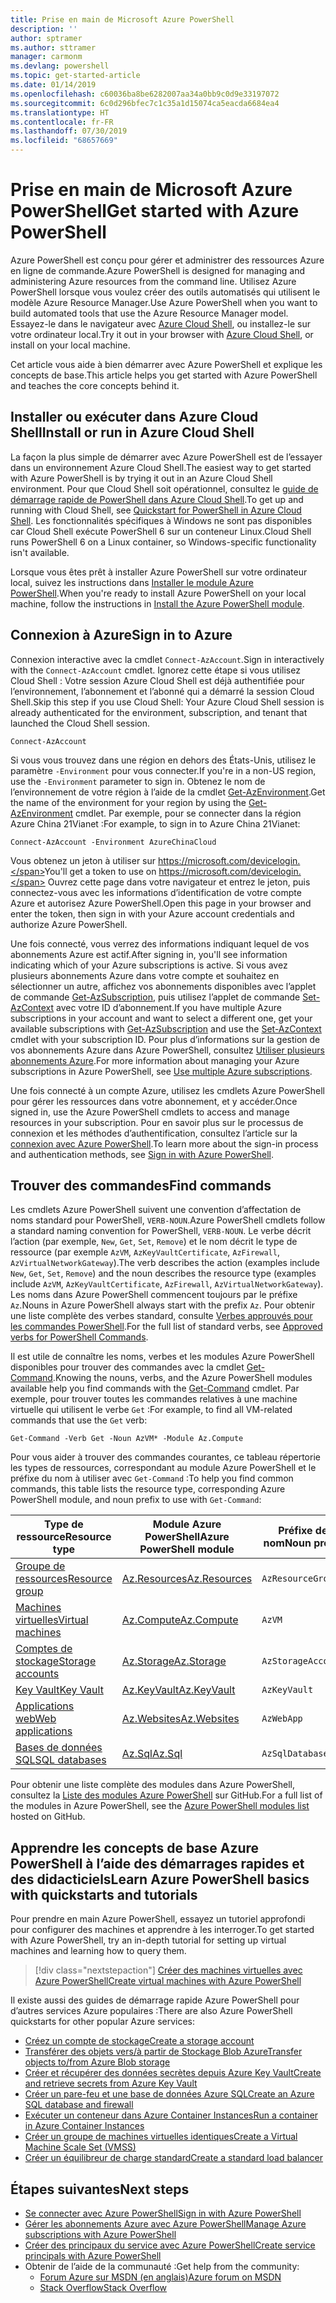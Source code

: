```yaml
---
title: Prise en main de Microsoft Azure PowerShell
description: ''
author: sptramer
ms.author: sttramer
manager: carmonm
ms.devlang: powershell
ms.topic: get-started-article
ms.date: 01/14/2019
ms.openlocfilehash: c60036ba8be6282007aa34a0bb9c0d9e33197072
ms.sourcegitcommit: 6c0d296bfec7c1c35a1d15074ca5eacda6684ea4
ms.translationtype: HT
ms.contentlocale: fr-FR
ms.lasthandoff: 07/30/2019
ms.locfileid: "68657669"
---
```

# <a name="get-started-with-azure-powershell"></a><span data-ttu-id="9a403-102">Prise en main de Microsoft Azure PowerShell</span><span class="sxs-lookup"><span data-stu-id="9a403-102">Get started with Azure PowerShell</span></span>

<span data-ttu-id="9a403-103">Azure PowerShell est conçu pour gérer et administrer des ressources Azure en ligne de commande.</span><span class="sxs-lookup"><span data-stu-id="9a403-103">Azure PowerShell is designed for managing and administering Azure resources from the command line.</span></span> <span data-ttu-id="9a403-104">Utilisez Azure PowerShell lorsque vous voulez créer des outils automatisés qui utilisent le modèle Azure Resource Manager.</span><span class="sxs-lookup"><span data-stu-id="9a403-104">Use Azure PowerShell when you want to build automated tools that use the Azure Resource Manager model.</span></span>
<span data-ttu-id="9a403-105">Essayez-le dans le navigateur avec [Azure Cloud Shell](/azure/cloud-shell/overview), ou installez-le sur votre ordinateur local.</span><span class="sxs-lookup"><span data-stu-id="9a403-105">Try it out in your browser with [Azure Cloud Shell](/azure/cloud-shell/overview), or install on your local machine.</span></span>

<span data-ttu-id="9a403-106">Cet article vous aide à bien démarrer avec Azure PowerShell et explique les concepts de base.</span><span class="sxs-lookup"><span data-stu-id="9a403-106">This article helps you get started with Azure PowerShell and teaches the core concepts behind it.</span></span>

## <a name="install-or-run-in-azure-cloud-shell"></a><span data-ttu-id="9a403-107">Installer ou exécuter dans Azure Cloud Shell</span><span class="sxs-lookup"><span data-stu-id="9a403-107">Install or run in Azure Cloud Shell</span></span>

<span data-ttu-id="9a403-108">La façon la plus simple de démarrer avec Azure PowerShell est de l’essayer dans un environnement Azure Cloud Shell.</span><span class="sxs-lookup"><span data-stu-id="9a403-108">The easiest way to get started with Azure PowerShell is by trying it out in an Azure Cloud Shell environment.</span></span>
<span data-ttu-id="9a403-109">Pour que Cloud Shell soit opérationnel, consultez le [guide de démarrage rapide de PowerShell dans Azure Cloud Shell](/azure/cloud-shell/quickstart-powershell).</span><span class="sxs-lookup"><span data-stu-id="9a403-109">To get up and running with Cloud Shell, see [Quickstart for PowerShell in Azure Cloud Shell](/azure/cloud-shell/quickstart-powershell).</span></span>
<span data-ttu-id="9a403-110">Les fonctionnalités spécifiques à Windows ne sont pas disponibles car Cloud Shell exécute PowerShell 6 sur un conteneur Linux.</span><span class="sxs-lookup"><span data-stu-id="9a403-110">Cloud Shell runs PowerShell 6 on a Linux container, so Windows-specific functionality isn't available.</span></span>

<span data-ttu-id="9a403-111">Lorsque vous êtes prêt à installer Azure PowerShell sur votre ordinateur local, suivez les instructions dans [Installer le module Azure PowerShell](install-az-ps.md).</span><span class="sxs-lookup"><span data-stu-id="9a403-111">When you're ready to install Azure PowerShell on your local machine, follow the instructions in [Install the Azure PowerShell module](install-az-ps.md).</span></span>

## <a name="sign-in-to-azure"></a><span data-ttu-id="9a403-112">Connexion à Azure</span><span class="sxs-lookup"><span data-stu-id="9a403-112">Sign in to Azure</span></span>

<span data-ttu-id="9a403-113">Connexion interactive avec la cmdlet `Connect-AzAccount`.</span><span class="sxs-lookup"><span data-stu-id="9a403-113">Sign in interactively with the `Connect-AzAccount` cmdlet.</span></span> <span data-ttu-id="9a403-114">Ignorez cette étape si vous utilisez Cloud Shell : Votre session Azure Cloud Shell est déjà authentifiée pour l’environnement, l’abonnement et l’abonné qui a démarré la session Cloud Shell.</span><span class="sxs-lookup"><span data-stu-id="9a403-114">Skip this step if you use Cloud Shell: Your Azure Cloud Shell session is already authenticated for the environment, subscription, and tenant that launched the Cloud Shell session.</span></span>

```azurepowershell-interactive
Connect-AzAccount
```

<span data-ttu-id="9a403-115">Si vous vous trouvez dans une région en dehors des États-Unis, utilisez le paramètre `-Environment` pour vous connecter.</span><span class="sxs-lookup"><span data-stu-id="9a403-115">If you're in a non-US region, use the `-Environment` parameter to sign in.</span></span> <span data-ttu-id="9a403-116">Obtenez le nom de l’environnement de votre région à l’aide de la cmdlet [Get-AzEnvironment](/powershell/module/Az.Accounts/Get-AzEnvironment).</span><span class="sxs-lookup"><span data-stu-id="9a403-116">Get the name of the environment for your region by using the [Get-AzEnvironment](/powershell/module/Az.Accounts/Get-AzEnvironment) cmdlet.</span></span> <span data-ttu-id="9a403-117">Par exemple, pour se connecter dans la région Azure China 21Vianet :</span><span class="sxs-lookup"><span data-stu-id="9a403-117">For example, to sign in to Azure China 21Vianet:</span></span>

```azurepowershell-interactive
Connect-AzAccount -Environment AzureChinaCloud
```

<span data-ttu-id="9a403-118">Vous obtenez un jeton à utiliser sur https://microsoft.com/devicelogin.</span><span class="sxs-lookup"><span data-stu-id="9a403-118">You'll get a token to use on https://microsoft.com/devicelogin.</span></span> <span data-ttu-id="9a403-119">Ouvrez cette page dans votre navigateur et entrez le jeton, puis connectez-vous avec les informations d’identification de votre compte Azure et autorisez Azure PowerShell.</span><span class="sxs-lookup"><span data-stu-id="9a403-119">Open this page in your browser and enter the token, then sign in with your Azure account credentials and authorize Azure PowerShell.</span></span> 

<span data-ttu-id="9a403-120">Une fois connecté, vous verrez des informations indiquant lequel de vos abonnements Azure est actif.</span><span class="sxs-lookup"><span data-stu-id="9a403-120">After signing in, you'll see information indicating which of your Azure subscriptions is active.</span></span> <span data-ttu-id="9a403-121">Si vous avez plusieurs abonnements Azure dans votre compte et souhaitez en sélectionner un autre, affichez vos abonnements disponibles avec l’applet de commande [Get-AzSubscription](/powershell/module/az.accounts/get-azsubscription), puis utilisez l’applet de commande [Set-AzContext](/powershell/module/az.accounts/set-azcontext) avec votre ID d’abonnement.</span><span class="sxs-lookup"><span data-stu-id="9a403-121">If you have multiple Azure subscriptions in your account and want to select a different one, get your available subscriptions with [Get-AzSubscription](/powershell/module/az.accounts/get-azsubscription) and use the [Set-AzContext](/powershell/module/az.accounts/set-azcontext) cmdlet with your subscription ID.</span></span>
<span data-ttu-id="9a403-122">Pour plus d’informations sur la gestion de vos abonnements Azure dans Azure PowerShell, consultez [Utiliser plusieurs abonnements Azure](manage-subscriptions-azureps.md).</span><span class="sxs-lookup"><span data-stu-id="9a403-122">For more information about managing your Azure subscriptions in Azure PowerShell, see [Use multiple Azure subscriptions](manage-subscriptions-azureps.md).</span></span>

<span data-ttu-id="9a403-123">Une fois connecté à un compte Azure, utilisez les cmdlets Azure PowerShell pour gérer les ressources dans votre abonnement, et y accéder.</span><span class="sxs-lookup"><span data-stu-id="9a403-123">Once signed in, use the Azure PowerShell cmdlets to access and manage resources in your subscription.</span></span> <span data-ttu-id="9a403-124">Pour en savoir plus sur le processus de connexion et les méthodes d’authentification, consultez l’article sur la [connexion avec Azure PowerShell](authenticate-azureps.md).</span><span class="sxs-lookup"><span data-stu-id="9a403-124">To learn more about the sign-in process and authentication methods, see [Sign in with Azure PowerShell](authenticate-azureps.md).</span></span>

## <a name="find-commands"></a><span data-ttu-id="9a403-125">Trouver des commandes</span><span class="sxs-lookup"><span data-stu-id="9a403-125">Find commands</span></span>

<span data-ttu-id="9a403-126">Les cmdlets Azure PowerShell suivent une convention d’affectation de noms standard pour PowerShell, `VERB-NOUN`.</span><span class="sxs-lookup"><span data-stu-id="9a403-126">Azure PowerShell cmdlets follow a standard naming convention for PowerShell, `VERB-NOUN`.</span></span> <span data-ttu-id="9a403-127">Le verbe décrit l’action (par exemple, `New`, `Get`, `Set`, `Remove`) et le nom décrit le type de ressource (par exemple `AzVM`, `AzKeyVaultCertificate`, `AzFirewall`, `AzVirtualNetworkGateway`).</span><span class="sxs-lookup"><span data-stu-id="9a403-127">The verb describes the action (examples include `New`, `Get`, `Set`, `Remove`) and the noun describes the resource type (examples include `AzVM`, `AzKeyVaultCertificate`, `AzFirewall`, `AzVirtualNetworkGateway`).</span></span> <span data-ttu-id="9a403-128">Les noms dans Azure PowerShell commencent toujours par le préfixe `Az`.</span><span class="sxs-lookup"><span data-stu-id="9a403-128">Nouns in Azure PowerShell always start with the prefix `Az`.</span></span> <span data-ttu-id="9a403-129">Pour obtenir une liste complète des verbes standard, consulte [Verbes approuvés pour les commandes PowerShell](/powershell/developer/cmdlet/approved-verbs-for-windows-powershell-commands).</span><span class="sxs-lookup"><span data-stu-id="9a403-129">For the full list of standard verbs, see [Approved verbs for PowerShell Commands](/powershell/developer/cmdlet/approved-verbs-for-windows-powershell-commands).</span></span>

<span data-ttu-id="9a403-130">Il est utile de connaître les noms, verbes et les modules Azure PowerShell disponibles pour trouver des commandes avec la cmdlet [Get-Command](/powershell/module/microsoft.powershell.core/get-command).</span><span class="sxs-lookup"><span data-stu-id="9a403-130">Knowing the nouns, verbs, and the Azure PowerShell modules available help you find commands with the [Get-Command](/powershell/module/microsoft.powershell.core/get-command) cmdlet.</span></span> <span data-ttu-id="9a403-131">Par exemple, pour trouver toutes les commandes relatives à une machine virtuelle qui utilisent le verbe `Get` :</span><span class="sxs-lookup"><span data-stu-id="9a403-131">For example, to find all VM-related commands that use the `Get` verb:</span></span>

```powershell-interactive
Get-Command -Verb Get -Noun AzVM* -Module Az.Compute
```

<span data-ttu-id="9a403-132">Pour vous aider à trouver des commandes courantes, ce tableau répertorie les types de ressources, correspondant au module Azure PowerShell et le préfixe du nom à utiliser avec `Get-Command` :</span><span class="sxs-lookup"><span data-stu-id="9a403-132">To help you find common commands, this table lists the resource type, corresponding Azure PowerShell module, and noun prefix to use with `Get-Command`:</span></span>

| <span data-ttu-id="9a403-133">Type de ressource</span><span class="sxs-lookup"><span data-stu-id="9a403-133">Resource type</span></span> | <span data-ttu-id="9a403-134">Module Azure PowerShell</span><span class="sxs-lookup"><span data-stu-id="9a403-134">Azure PowerShell module</span></span> | <span data-ttu-id="9a403-135">Préfixe de nom</span><span class="sxs-lookup"><span data-stu-id="9a403-135">Noun prefix</span></span> |
|---------------|-------------------------|----------------|
| [<span data-ttu-id="9a403-136">Groupe de ressources</span><span class="sxs-lookup"><span data-stu-id="9a403-136">Resource group</span></span>](/azure/azure-resource-manager/resource-group-overview) | [<span data-ttu-id="9a403-137">Az.Resources</span><span class="sxs-lookup"><span data-stu-id="9a403-137">Az.Resources</span></span>](/powershell/module/az.resources#resources) | `AzResourceGroup` |
| [<span data-ttu-id="9a403-138">Machines virtuelles</span><span class="sxs-lookup"><span data-stu-id="9a403-138">Virtual machines</span></span>](/azure/virtual-machines) | [<span data-ttu-id="9a403-139">Az.Compute</span><span class="sxs-lookup"><span data-stu-id="9a403-139">Az.Compute</span></span>](/powershell/module/az.compute#virtual_machines) | `AzVM` |
| [<span data-ttu-id="9a403-140">Comptes de stockage</span><span class="sxs-lookup"><span data-stu-id="9a403-140">Storage accounts</span></span>](/azure/storage/common/storage-introduction) | [<span data-ttu-id="9a403-141">Az.Storage</span><span class="sxs-lookup"><span data-stu-id="9a403-141">Az.Storage</span></span>](/powershell/module/az.storage/) | `AzStorageAccount` |
| [<span data-ttu-id="9a403-142">Key Vault</span><span class="sxs-lookup"><span data-stu-id="9a403-142">Key Vault</span></span>](/azure/key-vault/key-vault-whatis) | [<span data-ttu-id="9a403-143">Az.KeyVault</span><span class="sxs-lookup"><span data-stu-id="9a403-143">Az.KeyVault</span></span>](/powershell/module/az.keyvault) | `AzKeyVault` |
| [<span data-ttu-id="9a403-144">Applications web</span><span class="sxs-lookup"><span data-stu-id="9a403-144">Web applications</span></span>](/azure/app-service) | [<span data-ttu-id="9a403-145">Az.Websites</span><span class="sxs-lookup"><span data-stu-id="9a403-145">Az.Websites</span></span>](/powershell/module/az.websites) | `AzWebApp` |
| [<span data-ttu-id="9a403-146">Bases de données SQL</span><span class="sxs-lookup"><span data-stu-id="9a403-146">SQL databases</span></span>](/azure/sql-database) | [<span data-ttu-id="9a403-147">Az.Sql</span><span class="sxs-lookup"><span data-stu-id="9a403-147">Az.Sql</span></span>](/powershell/module/az.sql) | `AzSqlDatabase` |

<span data-ttu-id="9a403-148">Pour obtenir une liste complète des modules dans Azure PowerShell, consultez la [Liste des modules Azure PowerShell](https://github.com/Azure/azure-powershell/blob/master/documentation/azure-powershell-modules.md) sur GitHub.</span><span class="sxs-lookup"><span data-stu-id="9a403-148">For a full list of the modules in Azure PowerShell, see the [Azure PowerShell modules list](https://github.com/Azure/azure-powershell/blob/master/documentation/azure-powershell-modules.md) hosted on GitHub.</span></span>

## <a name="learn-azure-powershell-basics-with-quickstarts-and-tutorials"></a><span data-ttu-id="9a403-149">Apprendre les concepts de base Azure PowerShell à l’aide des démarrages rapides et des didacticiels</span><span class="sxs-lookup"><span data-stu-id="9a403-149">Learn Azure PowerShell basics with quickstarts and tutorials</span></span>

<span data-ttu-id="9a403-150">Pour prendre en main Azure PowerShell, essayez un tutoriel approfondi pour configurer des machines et apprendre à les interroger.</span><span class="sxs-lookup"><span data-stu-id="9a403-150">To get started with Azure PowerShell, try an in-depth tutorial for setting up virtual machines and learning how to query them.</span></span>

> [!div class="nextstepaction"]
> [<span data-ttu-id="9a403-151">Créer des machines virtuelles avec Azure PowerShell</span><span class="sxs-lookup"><span data-stu-id="9a403-151">Create virtual machines with Azure PowerShell</span></span>](azureps-vm-tutorial.yml)

<span data-ttu-id="9a403-152">Il existe aussi des guides de démarrage rapide Azure PowerShell pour d’autres services Azure populaires :</span><span class="sxs-lookup"><span data-stu-id="9a403-152">There are also Azure PowerShell quickstarts for other popular Azure services:</span></span>

* [<span data-ttu-id="9a403-153">Créez un compte de stockage</span><span class="sxs-lookup"><span data-stu-id="9a403-153">Create a storage account</span></span>](/azure/storage/common/storage-quickstart-create-account?tabs=azure-powershell)
* [<span data-ttu-id="9a403-154">Transférer des objets vers/à partir de Stockage Blob Azure</span><span class="sxs-lookup"><span data-stu-id="9a403-154">Transfer objects to/from Azure Blob storage</span></span>](/azure/storage/blobs/storage-quickstart-blobs-powershell)
* [<span data-ttu-id="9a403-155">Créer et récupérer des données secrètes depuis Azure Key Vault</span><span class="sxs-lookup"><span data-stu-id="9a403-155">Create and retrieve secrets from Azure Key Vault</span></span>](/azure/key-vault/quick-create-powershell)
* [<span data-ttu-id="9a403-156">Créer un pare-feu et une base de données Azure SQL</span><span class="sxs-lookup"><span data-stu-id="9a403-156">Create an Azure SQL database and firewall</span></span>](/azure/sql-database/scripts/sql-database-create-and-configure-database-powershell)
* [<span data-ttu-id="9a403-157">Exécuter un conteneur dans Azure Container Instances</span><span class="sxs-lookup"><span data-stu-id="9a403-157">Run a container in Azure Container Instances</span></span>](/azure/container-instances/container-instances-quickstart-powershell)
* [<span data-ttu-id="9a403-158">Créer un groupe de machines virtuelles identiques</span><span class="sxs-lookup"><span data-stu-id="9a403-158">Create a Virtual Machine Scale Set (VMSS)</span></span>](/azure/virtual-machine-scale-sets/quick-create-powershell)
* [<span data-ttu-id="9a403-159">Créer un équilibreur de charge standard</span><span class="sxs-lookup"><span data-stu-id="9a403-159">Create a standard load balancer</span></span>](/azure/load-balancer/quickstart-create-standard-load-balancer-powershell)

## <a name="next-steps"></a><span data-ttu-id="9a403-160">Étapes suivantes</span><span class="sxs-lookup"><span data-stu-id="9a403-160">Next steps</span></span>

* [<span data-ttu-id="9a403-161">Se connecter avec Azure PowerShell</span><span class="sxs-lookup"><span data-stu-id="9a403-161">Sign in with Azure PowerShell</span></span>](authenticate-azureps.md)
* [<span data-ttu-id="9a403-162">Gérer les abonnements Azure avec Azure PowerShell</span><span class="sxs-lookup"><span data-stu-id="9a403-162">Manage Azure subscriptions with Azure PowerShell</span></span>](manage-subscriptions-azureps.md)
* [<span data-ttu-id="9a403-163">Créer des principaux du service avec Azure PowerShell</span><span class="sxs-lookup"><span data-stu-id="9a403-163">Create service principals with Azure PowerShell</span></span>](create-azure-service-principal-azureps.md)
* <span data-ttu-id="9a403-164">Obtenir de l’aide de la communauté :</span><span class="sxs-lookup"><span data-stu-id="9a403-164">Get help from the community:</span></span>
  * [<span data-ttu-id="9a403-165">Forum Azure sur MSDN (en anglais)</span><span class="sxs-lookup"><span data-stu-id="9a403-165">Azure forum on MSDN</span></span>](http://go.microsoft.com/fwlink/p/?LinkId=320212)
  * [<span data-ttu-id="9a403-166">Stack Overflow</span><span class="sxs-lookup"><span data-stu-id="9a403-166">Stack Overflow</span></span>](http://go.microsoft.com/fwlink/?LinkId=320213)
